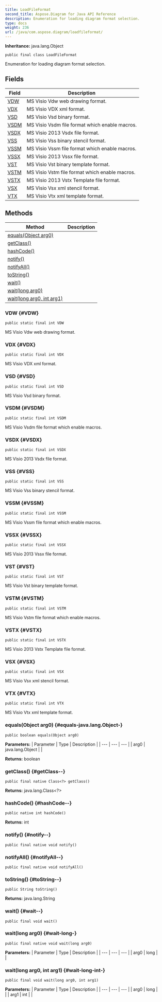 ```yaml
---
title: LoadFileFormat
second_title: Aspose.Diagram for Java API Reference
description: Enumeration for loading diagram format selection.
type: docs
weight: 236
url: /java/com.aspose.diagram/loadfileformat/
---
```


**Inheritance:**
java.lang.Object
```
public final class LoadFileFormat
```

Enumeration for loading diagram format selection.
## Fields

| Field | Description |
| --- | --- |
| [VDW](#VDW) | MS Visio Vdw web drawing format. |
| [VDX](#VDX) | MS Visio VDX xml format. |
| [VSD](#VSD) | MS Visio Vsd binary format. |
| [VSDM](#VSDM) | MS Visio Vsdm file format which enable macros. |
| [VSDX](#VSDX) | MS Visio 2013 Vsdx file format. |
| [VSS](#VSS) | MS Visio Vss binary stencil format. |
| [VSSM](#VSSM) | MS Visio Vssm file format which enable macros. |
| [VSSX](#VSSX) | MS Visio 2013 Vssx file format. |
| [VST](#VST) | MS Visio Vst binary template format. |
| [VSTM](#VSTM) | MS Visio Vstm file format which enable macros. |
| [VSTX](#VSTX) | MS Visio 2013 Vstx Template file format. |
| [VSX](#VSX) | MS Visio Vsx xml stencil format. |
| [VTX](#VTX) | MS Visio Vtx xml template format. |
## Methods

| Method | Description |
| --- | --- |
| [equals(Object arg0)](#equals-java.lang.Object-) |  |
| [getClass()](#getClass--) |  |
| [hashCode()](#hashCode--) |  |
| [notify()](#notify--) |  |
| [notifyAll()](#notifyAll--) |  |
| [toString()](#toString--) |  |
| [wait()](#wait--) |  |
| [wait(long arg0)](#wait-long-) |  |
| [wait(long arg0, int arg1)](#wait-long-int-) |  |
### VDW {#VDW}
```
public static final int VDW
```


MS Visio Vdw web drawing format.

### VDX {#VDX}
```
public static final int VDX
```


MS Visio VDX xml format.

### VSD {#VSD}
```
public static final int VSD
```


MS Visio Vsd binary format.

### VSDM {#VSDM}
```
public static final int VSDM
```


MS Visio Vsdm file format which enable macros.

### VSDX {#VSDX}
```
public static final int VSDX
```


MS Visio 2013 Vsdx file format.

### VSS {#VSS}
```
public static final int VSS
```


MS Visio Vss binary stencil format.

### VSSM {#VSSM}
```
public static final int VSSM
```


MS Visio Vssm file format which enable macros.

### VSSX {#VSSX}
```
public static final int VSSX
```


MS Visio 2013 Vssx file format.

### VST {#VST}
```
public static final int VST
```


MS Visio Vst binary template format.

### VSTM {#VSTM}
```
public static final int VSTM
```


MS Visio Vstm file format which enable macros.

### VSTX {#VSTX}
```
public static final int VSTX
```


MS Visio 2013 Vstx Template file format.

### VSX {#VSX}
```
public static final int VSX
```


MS Visio Vsx xml stencil format.

### VTX {#VTX}
```
public static final int VTX
```


MS Visio Vtx xml template format.

### equals(Object arg0) {#equals-java.lang.Object-}
```
public boolean equals(Object arg0)
```




**Parameters:**
| Parameter | Type | Description |
| --- | --- | --- |
| arg0 | java.lang.Object |  |

**Returns:**
boolean
### getClass() {#getClass--}
```
public final native Class<?> getClass()
```




**Returns:**
java.lang.Class<?>
### hashCode() {#hashCode--}
```
public native int hashCode()
```




**Returns:**
int
### notify() {#notify--}
```
public final native void notify()
```




### notifyAll() {#notifyAll--}
```
public final native void notifyAll()
```




### toString() {#toString--}
```
public String toString()
```




**Returns:**
java.lang.String
### wait() {#wait--}
```
public final void wait()
```




### wait(long arg0) {#wait-long-}
```
public final native void wait(long arg0)
```




**Parameters:**
| Parameter | Type | Description |
| --- | --- | --- |
| arg0 | long |  |

### wait(long arg0, int arg1) {#wait-long-int-}
```
public final void wait(long arg0, int arg1)
```




**Parameters:**
| Parameter | Type | Description |
| --- | --- | --- |
| arg0 | long |  |
| arg1 | int |  |

